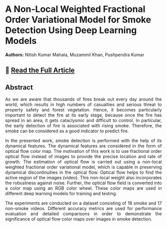 # A Non-Local Weighted Fractional Order Variational Model for Smoke Detection Using Deep Learning Models

**Authors:** Nitish Kumar Mahala, Muzammil Khan, Pushpendra Kumar  

## 📄 [Read the Full Article](https://ieeexplore.ieee.org/abstract/document/10322437)

## Abstract  
<p align="justify">
As we are aware that thousands of fires break out every day around the world, which results in high numbers
of casualties and serious threat to property safety and forest vegetation. Hence, it becomes particularly important to detect
the fire at its early stage, because once the fire has spread in an
area, it gets cataclysmic and difficult to control. In particular, the early detection of fire is associated with rising smoke.
Therefore, the smoke can be considered as a good indicator to predict fire.
</p>
<p align="justify">
In the presented work, smoke detection is performed with the help of its dynamical features. The dynamical
features are considered in the form of optical flow color map. The motivation of this work is to use fractional order optical
flow instead of images to provide the precise location and rate of growth. The estimation of optical flow is carried out using a
non-local weighted fractional order variational model, which is capable in preserving dynamical discontinuities in the optical
flow. Optical flow helps to find the active region of the images (video). This non-local weight also incorporates the robustness
against noise. Further, the optical flow field is converted into a color map using an RGB color wheel. These color maps are
used in different deep learning models for training and testing.
</p>
<p align="justify">
 The experiments are conducted on a dataset consisting of 18
smoke and 17 non-smoke videos. Different accuracy metrics are
used for performance evaluation and detailed comparisons in
order to demonstrate the significance of optical flow color maps
over images in smoke detection.
</p>

